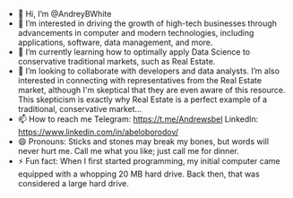 - 👋 Hi, I’m @AndreyBWhite
- 👀 I’m interested in driving the growth of high-tech businesses through advancements in computer and modern technologies, including applications, software, data management, and more. 
- 🌱 I’m currently learning how to optimally apply Data Science to conservative traditional markets, such as Real Estate.
- 💞️ I’m looking to collaborate with developers and data analysts. I’m also interested in connecting with representatives from the Real Estate market, although I'm skeptical that they are even aware of this resource. This skepticism is exactly why Real Estate is a perfect example of a traditional, conservative market...
- 📫 How to reach me Telegram: https://t.me/Andrewsbel LinkedIn: https://www.linkedin.com/in/abeloborodov/ 
- 😄 Pronouns: Sticks and stones may break my bones, but words will never hurt me. Call me what you like; just call me for dinner.
- ⚡ Fun fact: When I first started programming, my initial computer came equipped with a whopping 20 MB hard drive. Back then, that was considered a large hard drive.
